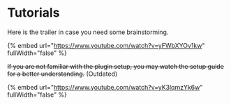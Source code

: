 # Tutorials

Here is the trailer in case you need some brainstorming.

{% embed url="https://www.youtube.com/watch?v=yFWbXYOv1kw" fullWidth="false" %}

~~If you are not familiar with the plugin setup, you may watch the setup guide for a better understanding.~~ (Outdated)

{% embed url="https://www.youtube.com/watch?v=yK3lqmzYk6w" fullWidth="false" %}
